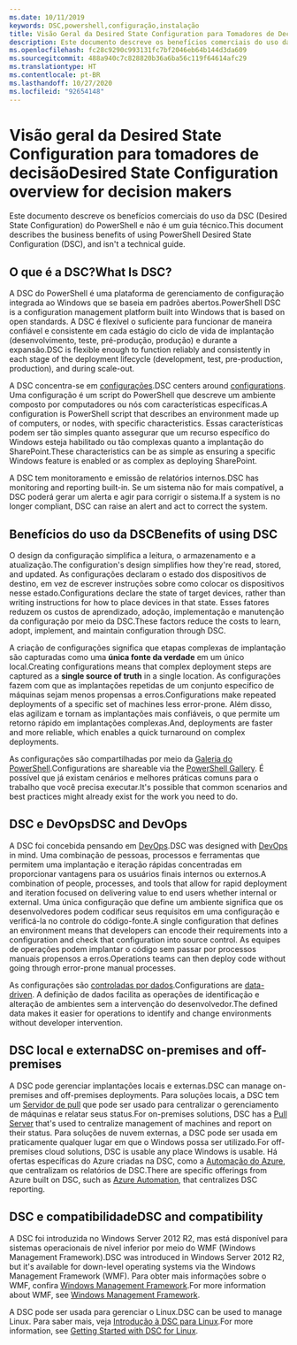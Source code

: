 ```yaml
---
ms.date: 10/11/2019
keywords: DSC,powershell,configuração,instalação
title: Visão Geral da Desired State Configuration para Tomadores de Decisão
description: Este documento descreve os benefícios comerciais do uso da DSC (Desired State Configuration) do PowerShell e não é um guia técnico.
ms.openlocfilehash: fc28c9290c993131fc7bf2046eb64b144d3da609
ms.sourcegitcommit: 488a940c7c828820b36a6ba56c119f64614afc29
ms.translationtype: HT
ms.contentlocale: pt-BR
ms.lasthandoff: 10/27/2020
ms.locfileid: "92654148"
---
```

# <a name="desired-state-configuration-overview-for-decision-makers"></a><span data-ttu-id="04e9f-104">Visão geral da Desired State Configuration para tomadores de decisão</span><span class="sxs-lookup"><span data-stu-id="04e9f-104">Desired State Configuration overview for decision makers</span></span>

<span data-ttu-id="04e9f-105">Este documento descreve os benefícios comerciais do uso da DSC (Desired State Configuration) do PowerShell e não é um guia técnico.</span><span class="sxs-lookup"><span data-stu-id="04e9f-105">This document describes the business benefits of using PowerShell Desired State Configuration (DSC), and isn't a technical guide.</span></span>

## <a name="what-is-dsc"></a><span data-ttu-id="04e9f-106">O que é a DSC?</span><span class="sxs-lookup"><span data-stu-id="04e9f-106">What Is DSC?</span></span>

<span data-ttu-id="04e9f-107">A DSC do PowerShell é uma plataforma de gerenciamento de configuração integrada ao Windows que se baseia em padrões abertos.</span><span class="sxs-lookup"><span data-stu-id="04e9f-107">PowerShell DSC is a configuration management platform built into Windows that is based on open standards.</span></span> <span data-ttu-id="04e9f-108">A DSC é flexível o suficiente para funcionar de maneira confiável e consistente em cada estágio do ciclo de vida de implantação (desenvolvimento, teste, pré-produção, produção) e durante a expansão.</span><span class="sxs-lookup"><span data-stu-id="04e9f-108">DSC is flexible enough to function reliably and consistently in each stage of the deployment lifecycle (development, test, pre-production, production), and during scale-out.</span></span>

<span data-ttu-id="04e9f-109">A DSC concentra-se em [configurações](../configurations/configurations.md).</span><span class="sxs-lookup"><span data-stu-id="04e9f-109">DSC centers around [configurations](../configurations/configurations.md).</span></span> <span data-ttu-id="04e9f-110">Uma configuração é um script do PowerShell que descreve um ambiente composto por computadores ou nós com características específicas.</span><span class="sxs-lookup"><span data-stu-id="04e9f-110">A configuration is PowerShell script that describes an environment made up of computers, or nodes, with specific characteristics.</span></span> <span data-ttu-id="04e9f-111">Essas características podem ser tão simples quanto assegurar que um recurso específico do Windows esteja habilitado ou tão complexas quanto a implantação do SharePoint.</span><span class="sxs-lookup"><span data-stu-id="04e9f-111">These characteristics can be as simple as ensuring a specific Windows feature is enabled or as complex as deploying SharePoint.</span></span>

<span data-ttu-id="04e9f-112">A DSC tem monitoramento e emissão de relatórios internos.</span><span class="sxs-lookup"><span data-stu-id="04e9f-112">DSC has monitoring and reporting built-in.</span></span> <span data-ttu-id="04e9f-113">Se um sistema não for mais compatível, a DSC poderá gerar um alerta e agir para corrigir o sistema.</span><span class="sxs-lookup"><span data-stu-id="04e9f-113">If a system is no longer compliant, DSC can raise an alert and act to correct the system.</span></span>

## <a name="benefits-of-using-dsc"></a><span data-ttu-id="04e9f-114">Benefícios do uso da DSC</span><span class="sxs-lookup"><span data-stu-id="04e9f-114">Benefits of using DSC</span></span>

<span data-ttu-id="04e9f-115">O design da configuração simplifica a leitura, o armazenamento e a atualização.</span><span class="sxs-lookup"><span data-stu-id="04e9f-115">The configuration's design simplifies how they're read, stored, and updated.</span></span> <span data-ttu-id="04e9f-116">As configurações declaram o estado dos dispositivos de destino, em vez de escrever instruções sobre como colocar os dispositivos nesse estado.</span><span class="sxs-lookup"><span data-stu-id="04e9f-116">Configurations declare the state of target devices, rather than writing instructions for how to place devices in that state.</span></span> <span data-ttu-id="04e9f-117">Esses fatores reduzem os custos de aprendizado, adoção, implementação e manutenção da configuração por meio da DSC.</span><span class="sxs-lookup"><span data-stu-id="04e9f-117">These factors reduce the costs to learn, adopt, implement, and maintain configuration through DSC.</span></span>

<span data-ttu-id="04e9f-118">A criação de configurações significa que etapas complexas de implantação são capturadas como uma **única fonte da verdade** em um único local.</span><span class="sxs-lookup"><span data-stu-id="04e9f-118">Creating configurations means that complex deployment steps are captured as a **single source of truth** in a single location.</span></span> <span data-ttu-id="04e9f-119">As configurações fazem com que as implantações repetidas de um conjunto específico de máquinas sejam menos propensas a erros.</span><span class="sxs-lookup"><span data-stu-id="04e9f-119">Configurations make repeated deployments of a specific set of machines less error-prone.</span></span> <span data-ttu-id="04e9f-120">Além disso, elas agilizam e tornam as implantações mais confiáveis, o que permite um retorno rápido em implantações complexas.</span><span class="sxs-lookup"><span data-stu-id="04e9f-120">And, deployments are faster and more reliable, which enables a quick turnaround on complex deployments.</span></span>

<span data-ttu-id="04e9f-121">As configurações são compartilhadas por meio da [Galeria do PowerShell](https://powershellgallery.com).</span><span class="sxs-lookup"><span data-stu-id="04e9f-121">Configurations are shareable via the [PowerShell Gallery](https://powershellgallery.com).</span></span> <span data-ttu-id="04e9f-122">É possível que já existam cenários e melhores práticas comuns para o trabalho que você precisa executar.</span><span class="sxs-lookup"><span data-stu-id="04e9f-122">It's possible that common scenarios and best practices might already exist for the work you need to do.</span></span>

## <a name="dsc-and-devops"></a><span data-ttu-id="04e9f-123">DSC e DevOps</span><span class="sxs-lookup"><span data-stu-id="04e9f-123">DSC and DevOps</span></span>

<span data-ttu-id="04e9f-124">A DSC foi concebida pensando em [DevOps](/archive/blogs/ashleymcglone/devops-for-n00bs-ie-windows-people-like-me).</span><span class="sxs-lookup"><span data-stu-id="04e9f-124">DSC was designed with [DevOps](/archive/blogs/ashleymcglone/devops-for-n00bs-ie-windows-people-like-me) in mind.</span></span> <span data-ttu-id="04e9f-125">Uma combinação de pessoas, processos e ferramentas que permitem uma implantação e iteração rápidas concentradas em proporcionar vantagens para os usuários finais internos ou externos.</span><span class="sxs-lookup"><span data-stu-id="04e9f-125">A combination of people, processes, and tools that allow for rapid deployment and iteration focused on delivering value to end users whether internal or external.</span></span> <span data-ttu-id="04e9f-126">Uma única configuração que define um ambiente significa que os desenvolvedores podem codificar seus requisitos em uma configuração e verificá-la no controle do código-fonte.</span><span class="sxs-lookup"><span data-stu-id="04e9f-126">A single configuration that defines an environment means that developers can encode their requirements into a configuration and check that configuration into source control.</span></span> <span data-ttu-id="04e9f-127">As equipes de operações podem implantar o código sem passar por processos manuais propensos a erros.</span><span class="sxs-lookup"><span data-stu-id="04e9f-127">Operations teams can then deploy code without going through error-prone manual processes.</span></span>

<span data-ttu-id="04e9f-128">As configurações são [controladas por dados](../configurations/configData.md).</span><span class="sxs-lookup"><span data-stu-id="04e9f-128">Configurations are [data-driven](../configurations/configData.md).</span></span> <span data-ttu-id="04e9f-129">A definição de dados facilita as operações de identificação e alteração de ambientes sem a intervenção do desenvolvedor.</span><span class="sxs-lookup"><span data-stu-id="04e9f-129">The defined data makes it easier for operations to identify and change environments without developer intervention.</span></span>

## <a name="dsc-on-premises-and-off-premises"></a><span data-ttu-id="04e9f-130">DSC local e externa</span><span class="sxs-lookup"><span data-stu-id="04e9f-130">DSC on-premises and off-premises</span></span>

<span data-ttu-id="04e9f-131">A DSC pode gerenciar implantações locais e externas.</span><span class="sxs-lookup"><span data-stu-id="04e9f-131">DSC can manage on-premises and off-premises deployments.</span></span> <span data-ttu-id="04e9f-132">Para soluções locais, a DSC tem um [Servidor de pull](../pull-server/pullServer.md) que pode ser usado para centralizar o gerenciamento de máquinas e relatar seus status.</span><span class="sxs-lookup"><span data-stu-id="04e9f-132">For on-premises solutions, DSC has a [Pull Server](../pull-server/pullServer.md) that's used to centralize management of machines and report on their status.</span></span> <span data-ttu-id="04e9f-133">Para soluções de nuvem externas, a DSC pode ser usada em praticamente qualquer lugar em que o Windows possa ser utilizado.</span><span class="sxs-lookup"><span data-stu-id="04e9f-133">For off-premises cloud solutions, DSC is usable any place Windows is usable.</span></span>
<span data-ttu-id="04e9f-134">Há ofertas específicas do Azure criadas na DSC, como a [Automação do Azure](/azure/automation), que centralizam os relatórios de DSC.</span><span class="sxs-lookup"><span data-stu-id="04e9f-134">There are specific offerings from Azure built on DSC, such as [Azure Automation](/azure/automation), that centralizes DSC reporting.</span></span>

## <a name="dsc-and-compatibility"></a><span data-ttu-id="04e9f-135">DSC e compatibilidade</span><span class="sxs-lookup"><span data-stu-id="04e9f-135">DSC and compatibility</span></span>

<span data-ttu-id="04e9f-136">A DSC foi introduzida no Windows Server 2012 R2, mas está disponível para sistemas operacionais de nível inferior por meio do WMF (Windows Management Framework).</span><span class="sxs-lookup"><span data-stu-id="04e9f-136">DSC was introduced in Windows Server 2012 R2, but it's available for down-level operating systems via the Windows Management Framework (WMF).</span></span> <span data-ttu-id="04e9f-137">Para obter mais informações sobre o WMF, confira [Windows Management Framework](/powershell/scripting/wmf/overview).</span><span class="sxs-lookup"><span data-stu-id="04e9f-137">For more information about WMF, see [Windows Management Framework](/powershell/scripting/wmf/overview).</span></span>

<span data-ttu-id="04e9f-138">A DSC pode ser usada para gerenciar o Linux.</span><span class="sxs-lookup"><span data-stu-id="04e9f-138">DSC can be used to manage Linux.</span></span> <span data-ttu-id="04e9f-139">Para saber mais, veja [Introdução à DSC para Linux](../getting-started/lnxGettingStarted.md).</span><span class="sxs-lookup"><span data-stu-id="04e9f-139">For more information, see [Getting Started with DSC for Linux](../getting-started/lnxGettingStarted.md).</span></span>
